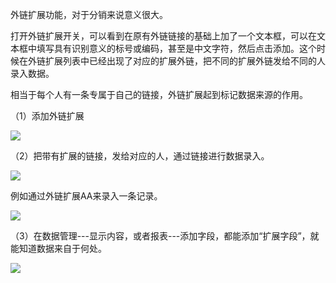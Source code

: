 外链扩展功能，对于分销来说意义很大。

打开外链扩展开关，可以看到在原有外链链接的基础上加了一个文本框，可以在文本框中填写具有识别意义的标号或编码，甚至是中文字符，然后点击添加。这个时候在外链扩展列表中已经出现了对应的扩展外链，把不同的扩展外链发给不同的人录入数据。

相当于每个人有一条专属于自己的链接，外链扩展起到标记数据来源的作用。

（1）添加外链扩展

![](http://docfiles.baibaoyun.com/FofYQFMyXPqRGaBGWaBeiDdwxznX)


（2）把带有扩展的链接，发给对应的人，通过链接进行数据录入。

![](http://docfiles.baibaoyun.com/FhJXXuUIQDszhVnRQumQEO-E2TSa)

例如通过外链扩展AA来录入一条记录。

![](http://docfiles.baibaoyun.com/FvaR6WF-OGEld1mFNMIDleuYVexG)

（3）在数据管理---显示内容，或者报表---添加字段，都能添加“扩展字段”，就能知道数据来自于何处。

![](http://docfiles.baibaoyun.com/Fl-oJP1aeea_XE8LfZbsrkCQHot-)



